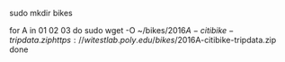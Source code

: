 sudo mkdir bikes

for A in 01 02 03 
do
sudo wget -O ~/bikes/2016$A-citibike-tripdata.zip https://witestlab.poly.edu/bikes/2016$A-citibike-tripdata.zip
done
